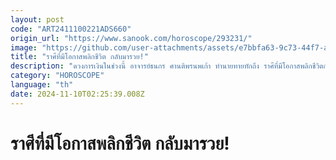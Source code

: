 ```yaml
---
layout: post
code: "ART2411100221ADS660"
origin_url: "https://www.sanook.com/horoscope/293231/"
image: "https://github.com/user-attachments/assets/e7bbfa63-9c73-44f7-a96b-93fdd433c63e"
title: "ราศีที่มีโอกาสพลิกชีวิต กลับมารวย!"
description: "ดวงการเงินในช่วงนี้ อาจารย์ธนกร ศานติพรนพเก้า ทำนายทายทักถึง ราศีที่มีโอกาสพลิกชีวิตกลับมารวย  "
category: "HOROSCOPE"
language: "th"
date: 2024-11-10T02:25:39.008Z
---
```


# ราศีที่มีโอกาสพลิกชีวิต กลับมารวย!